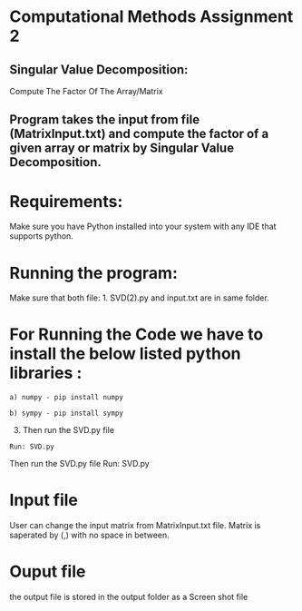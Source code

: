 # Computational Methods Assignment 2

## Singular Value Decomposition:
Compute The Factor Of The Array/Matrix
## Program takes the input from file (MatrixInput.txt) and compute the factor of a given array or matrix by Singular Value Decomposition.

# Requirements:
Make sure you have Python installed into your system with any IDE that supports python.

# Running the program:
Make sure that both file: 1. SVD(2).py and input.txt are in same folder.

# For Running the Code we have to install the below listed python libraries : 
  ```
a) numpy - pip install numpy
```
```
b) sympy - pip install sympy
```

3. Then run the SVD.py file 
```
Run: SVD.py
```

Then run the SVD.py file
Run: SVD.py

# Input file
User can change the input matrix from MatrixInput.txt file. Matrix is saperated by (,) with no space in between.
# Ouput file
the output file is stored in the output folder as a Screen shot file
